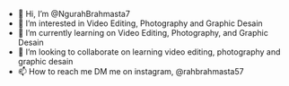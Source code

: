 - 👋 Hi, I’m @NgurahBrahmasta7
- 👀 I’m interested in Video Editing, Photography and Graphic Desain
- 🌱 I’m currently learning on Video Editing, Photography, and Graphic Desain
- 💞️ I’m looking to collaborate on learning video editing, photography and graphic desain
- 📫 How to reach me DM me on instagram, @rahbrahmasta57

<!---
NgurahBrahmasta7/NgurahBrahmasta7 is a ✨ special ✨ repository because its `README.md` (this file) appears on your GitHub profile.
You can click the Preview link to take a look at your changes.
--->
